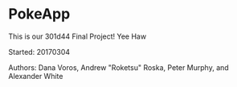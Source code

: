 # PokeApp
This is our 301d44 Final Project! Yee Haw

Started: 20170304

Authors: Dana Voros, Andrew "Roketsu" Roska, Peter Murphy, and Alexander White

